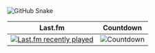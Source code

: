 <img alt="GitHub Snake" src="https://raw.githubusercontent.com/LucasLiorLE/LucasLiorLE/output/snake/github-contribution-grid-snake-dark.svg" />

| Last.fm | Countdown |
|---------|-----------|
| [![Last.fm recently played](https://lastfm-recently-played.vercel.app/api?user=LucasLiorLE)](https://www.last.fm/user/LucasLiorLE) | ![Countdown](https://raw.githubusercontent.com/LucasLiorLE/LucasLiorLE/output/countdown/countdown.svg) |
